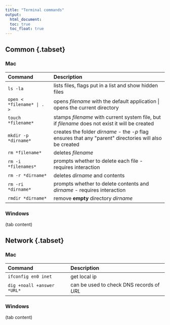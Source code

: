 ```yaml
---
title: "Terminal commands"
output: 
  html_document:
  toc: true
  toc_float: true
---
```


## Common {.tabset}

### Mac

Command                                           | Description
:------------------------------------------------ | :------------------------------------------------------------------
`ls -la`                                          | lists files, flags put in a list and show hidden files
`open < *filename* \| . >`                        | opens *filename* with the default application \| opens the current directory
`touch *filename*`                                | stamps *filename* with current system file, but if *filename* does not exist it will be created
`mkdir -p *dirname*`                              | creates the folder *dirname* - the *-p* flag ensures that any "parent" directories will also be created
`rm *filename*`                                   | deletes *filename*
`rm -i *filenames*`                               | prompts whether to delete each file - requires interaction
`rm -r *dirname*`                                 | deletes *dirname* and contents
`rm -ri *dirname*`                                | prompts whether to delete contents and *dirname* - requires interaction
`rmdir *dirname*`                                 | remove **empty** directory *dirname*


### Windows

(tab content)

## Network {.tabset}

### Mac

Command                                           | Description
:------------------------------------------------ | :------------------------------------------------------------------
`ifconfig en0 inet`                               | get local ip 
`dig +noall +answer *URL*`                        | can be used to check DNS records of *URL* 


### Windows

(tab content)
